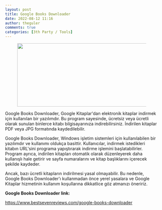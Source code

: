 ```yaml
---
layout: post
title: Google Books Downloader
date: 2022-08-12 11:16
author: theguler
comments: true
categories: [3th Party / Tools]
---
```

<!-- wp:image {"id":4026,"width":919,"height":209,"sizeSlug":"large","linkDestination":"none"} -->
<figure class="wp-block-image size-large is-resized"><img src="https://farukguler.com/assets/post_images/downloander.png?w=1024" alt="" class="wp-image-4026" width="919" height="209" /></figure>
<!-- /wp:image -->

<!-- wp:paragraph -->
<p>Google Books Downloader, Google Kitaplar'dan elektronik kitaplar indirmek için kullanılan bir yazılımdır. Bu program sayesinde, ücretsiz veya ücretli olarak sunulan binlerce kitabı bilgisayarınıza indirebilirsiniz. İndirilen kitaplar PDF veya JPG formatında kaydedilebilir.</p>
<!-- /wp:paragraph -->

<!-- wp:paragraph -->
<p>Google Books Downloader, Windows işletim sistemleri için kullanılabilen bir yazılımdır ve kullanımı oldukça basittir. Kullanıcılar, indirmek istedikleri kitabın URL'sini programa yapıştırarak indirme işlemini başlatabilirler. Program ayrıca, indirilen kitapları otomatik olarak düzenleyerek daha kullanışlı hale getirir ve sayfa numaralarını ve kitap başlıklarını içerecek şekilde kaydeder.</p>
<!-- /wp:paragraph -->

<!-- wp:paragraph -->
<p>Ancak, bazı ücretli kitapların indirilmesi yasal olmayabilir. Bu nedenle, Google Books Downloader'ı kullanmadan önce yerel yasalara ve Google Kitaplar hizmetinin kullanım koşullarına dikkatlice göz atmanızı öneririz.</p>
<!-- /wp:paragraph -->

<!-- wp:paragraph -->
<p><strong>Google Books Downloader link: </strong></p>
<!-- /wp:paragraph -->

<!-- wp:paragraph -->
<p><a href="https://www.bestsevenreviews.com/google-books-downloader">https://www.bestsevenreviews.com/google-books-downloader</a></p>
<!-- /wp:paragraph -->
